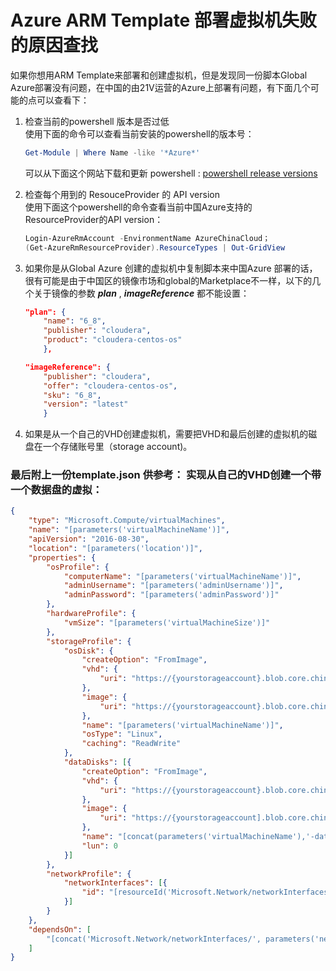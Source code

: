  Azure ARM Template 部署虚拟机失败的原因查找
===
如果你想用ARM Template来部署和创建虚拟机，但是发现同一份脚本Global Azure部署没有问题，在中国的由21V运营的Azure上部署有问题，有下面几个可能的点可以查看下：
1. 检查当前的powershell 版本是否过低  
    使用下面的命令可以查看当前安装的powershell的版本号：
     ````powershell
    Get-Module | Where Name -like '*Azure*'
    ````
    可以从下面这个网站下载和更新 powershell :
    [powershell release versions](https://github.com/Azure/azure-powershell/releases)


2. 检查每个用到的 ResouceProvider 的 API version  
    使用下面这个powershell的命令查看当前中国Azure支持的ResourceProvider的API version：

    ````powershell
    Login-AzureRmAccount -EnvironmentName AzureChinaCloud；
    (Get-AzureRmResourceProvider).ResourceTypes | Out-GridView
    ````


3. 如果你是从Global Azure 创建的虚拟机中复制脚本来中国Azure 部署的话，很有可能是由于中国区的镜像市场和global的Marketplace不一样，以下的几个关于镜像的参数 ***plan*** , ***imageReference*** 都不能设置：

    ```` json
    "plan": {
        "name": "6_8",
        "publisher": "cloudera",
        "product": "cloudera-centos-os"
        },

    "imageReference": {
        "publisher": "cloudera",
        "offer": "cloudera-centos-os",
        "sku": "6_8",   
        "version": "latest"
        }
    ````


4. 如果是从一个自己的VHD创建虚拟机，需要把VHD和最后创建的虚拟机的磁盘在一个存储账号里（storage account)。

### 最后附上一份template.json 供参考： 实现从自己的VHD创建一个带一个数据盘的虚拟：

````json
{
    "type": "Microsoft.Compute/virtualMachines",
    "name": "[parameters('virtualMachineName')]",
    "apiVersion": "2016-08-30",
    "location": "[parameters('location')]",
    "properties": {
        "osProfile": {
            "computerName": "[parameters('virtualMachineName')]",
            "adminUsername": "[parameters('adminUsername')]",
            "adminPassword": "[parameters('adminPassword')]"
        },
        "hardwareProfile": {
            "vmSize": "[parameters('virtualMachineSize')]"
        },
        "storageProfile": {
            "osDisk": {
                "createOption": "FromImage",
                "vhd": {
                    "uri": "https://{yourstorageaccount}.blob.core.chinacloudapi.cn/vhds/{vmOSDiskName}.vhd"
                },
                "image": {
                    "uri": "https://{yourstorageaccount}.blob.core.chinacloudapi.cn/vhds/{refferenceOSImage}.vhd"
                },
                "name": "[parameters('virtualMachineName')]",
                "osType": "Linux",
                "caching": "ReadWrite"
            },
            "dataDisks": [{
                "createOption": "FromImage",
                "vhd": {
                    "uri": "https://{yourstorageaccount}.blob.core.chinacloudapi.cn/vhds/{vmDataDiskName}.vhd"
                },
                "image": {
                    "uri": "https://{yourstorageaccount].blob.core.chinacloudapi.cn/vhds/{refferenceDataImage}.vhd"
                },
                "name": "[concat(parameters('virtualMachineName'),'-dataDisk')]",
                "lun": 0
            }]
        },
        "networkProfile": {
            "networkInterfaces": [{
                "id": "[resourceId('Microsoft.Network/networkInterfaces', parameters('networkInterfaceName'))]"
            }]
        }
    },
    "dependsOn": [
        "[concat('Microsoft.Network/networkInterfaces/', parameters('networkInterfaceName'))]"
    ]
}
````